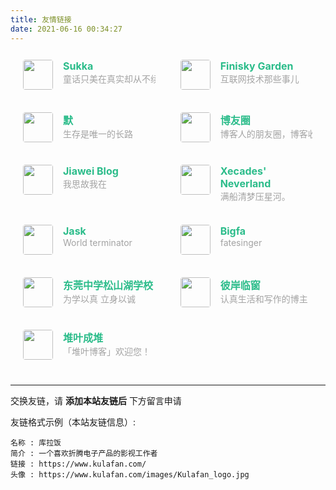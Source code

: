 ```yaml
---
title: 友情链接
date: 2021-06-16 00:34:27
---
```


<div class="post-body">
          <div class="post-body">
<div id="links">
<style>
.links-content{
margin-top:1rem;
}
.link-navigation::after {
content: " ";
display: block;
clear: both;
}
.card {
width: 42%;
max-width: 400px;
font-size: 1rem;
padding: 10px 20px;
border-radius: 5px;
transition-duration: 0.15s;
margin-bottom: 1rem;
display:flex;
}
.card:nth-child(odd) {
float: left;
}
@media (max-width: 500px) {
.card {
width: 90%;
}
}
@media (min-width: 990px) {
.card {
width: 42%;
}
}
.card:hover {
transform: scale(1.1);
box-shadow: 0 2px 6px 0 rgba(0, 0, 0, 0.12), 0 0 6px 0 rgba(0, 0, 0, 0.04);
}
.card a {
border:none;
}
.card .ava {
width: 3rem!important;
height: 3rem!important;
margin:0!important;
margin-right: 1em!important;
border-radius:4px;
}
.card .card-header {
font-style: italic;
overflow: hidden;
width: 100%;
}
.card .card-header a {
font-style: normal;
color: #2bbc8a;
font-weight: bold;
text-decoration: none;
}
.card .card-header a:hover {
color: #d480aa;
text-decoration: none;
}
.card .card-header .info {
font-style:normal;
color:#a3a3a3;
font-size:14px;
min-width: 0;
overflow: hidden;
white-space: nowrap;
}
</style>
<div class="links-content">
<div class="link-navigation">


<div class="card">
   <img class="ava" src="https://img10.360buyimg.com/ddimg/jfs/t1/214940/28/13992/13695/622039e0E8283ea56/6176b9c35f4d60ab.webp" />
   <div class="card-header">
      <div>
         <a href="https://skk.moe/">Sukka</a>
      </div>
      <div class="info">童话只美在真实却从不续写</div>
   </div>
</div>

<div class="card">
   <img class="ava" src="https://finisky.github.io/images/avatar.png" />
   <div class="card-header">
      <div>
         <a href="https://finisky.github.io/">Finisky Garden</a>
      </div>
      <div class="info">互联网技术那些事儿</div>
   </div>
</div>

<div class="card">
<img class="ava" src="https://jasper1024.com/images/avatar.jfif" />
<div class="card-header">
<div>
<a href="https://jasper1024.com/">默</a>
</div>
<div class="info">生存是唯一的长路</div>
</div>
</div>


<div class="card">
   <img class="ava" src="https://www.boyouquan.com/assets/images/sites/logo/logo-small-dark.png" />
   <div class="card-header">
      <div>
         <a href="https://www.boyouquan.com/home">博友圈</a>
      </div>
      <div class="info">博客人的朋友圈，博客收录与文章 RSS 聚合网站。</div>
   </div>
</div>

<div class="card">
   <img class="ava" src="https://blogger.googleusercontent.com/img/b/R29vZ2xl/AVvXsEiQ3r56z0CmIXkCquE5VQUtxtgHYy7eGDOutE-szjxm_f_sQyPst4O8KOL0osBsKc-IVJnyCPZz9w5RwH3nv-cG_B2oPYCapun7GrDX7x8VYA-YXKUEocZ8RkTRxe-h4Dc/s113/HTB1b3nIUAvoK1RjSZFNq6AxMVXai.jpg" />
   <div class="card-header">
      <div>
         <a href="https://www.jiawei.blog/">Jiawei Blog</a>
      </div>
      <div class="info">我思故我在</div>
   </div>
</div>

<div class="card">
   <img class="ava" src="https://gravatar.loli.net/avatar/64753df00cda97caea9ad8f02ad3d609?d=mp" />
   <div class="card-header">
      <div>
         <a href="https://xecades.xyz/">Xecades' Neverland</a>
      </div>
      <div class="info">满船清梦压星河。</div>
   </div>
</div>

<div class="card">
   <img class="ava" src="https://blog.jask.cc/img/avatar_hu_85fe7bfde2f84794.png" />
   <div class="card-header">
      <div>
         <a href="https://jask.cc/">Jask</a>
      </div>
      <div class="info">World terminator</div>
   </div>
</div>

<div class="card">
   <img class="ava" src="https://c.wpista.com/avatar/2d91d44e93b5beb840594ee956a37c4b59772bfc6e12d5dabbf56dbd9410c364?s=192&d=mm&r=x" />
   <div class="card-header">
      <div>
         <a href="https://fatesinger.com/">Bigfa</a>
      </div>
      <div class="info">fatesinger</div>
   </div>
</div>

<div class="card">
   <img class="ava" src="https://pic.baike.soso.com/ugc/baikepic2/672/20200306173219-458883519_jpeg_338_270_19527.jpg/" />
   <div class="card-header">
      <div>
         <a href="https://www.sslgz.net/">东莞中学松山湖学校</a>
      </div>
      <div class="info">为学以真 立身以诚</div>
   </div>
</div>

<div class="card">
   <img class="ava" src="https://www.boyouquan.com/gravatar/5e070394ebab185e00e5d079391d1f2b?size=80" />
   <div class="card-header">
      <div>
         <a href="https://oneblogx.com/">彼岸临窗</a>
      </div>
      <div class="info"> 认真生活和写作的博主</div>
   </div>
</div>
<div class="card">
   <img class="ava" src="https://img.erq.cc/biubiu/logo.webp" />
   <div class="card-header">
      <div>
         <a href="https://www.duiye.cn/">堆叶成堆</a>
      </div>
      <div class="info"> 「堆叶博客」欢迎您！</div>
   </div>
</div>

</div>
</div>
</div>
</div>


<hr />

交换友链，请 **添加本站友链后** 下方留言申请

友链格式示例（本站友链信息）:

```
名称 : 库拉饭
简介 : 一个喜欢折腾电子产品的影视工作者
链接 : https://www.kulafan.com/
头像 : https://www.kulafan.com/images/Kulafan_logo.jpg
```

